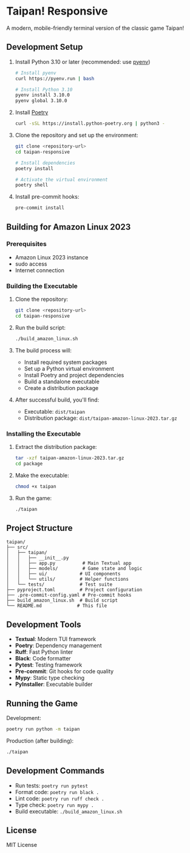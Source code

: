 # Taipan! Responsive

A modern, mobile-friendly terminal version of the classic game Taipan!

## Development Setup

1. Install Python 3.10 or later (recommended: use [pyenv](https://github.com/pyenv/pyenv))
   ```bash
   # Install pyenv
   curl https://pyenv.run | bash
   
   # Install Python 3.10
   pyenv install 3.10.0
   pyenv global 3.10.0
   ```

2. Install [Poetry](https://python-poetry.org/docs/#installation)
   ```bash
   curl -sSL https://install.python-poetry.org | python3 -
   ```

3. Clone the repository and set up the environment:
   ```bash
   git clone <repository-url>
   cd taipan-responsive
   
   # Install dependencies
   poetry install
   
   # Activate the virtual environment
   poetry shell
   ```

4. Install pre-commit hooks:
   ```bash
   pre-commit install
   ```

## Building for Amazon Linux 2023

### Prerequisites
- Amazon Linux 2023 instance
- sudo access
- Internet connection

### Building the Executable

1. Clone the repository:
   ```bash
   git clone <repository-url>
   cd taipan-responsive
   ```

2. Run the build script:
   ```bash
   ./build_amazon_linux.sh
   ```

3. The build process will:
   - Install required system packages
   - Set up a Python virtual environment
   - Install Poetry and project dependencies
   - Build a standalone executable
   - Create a distribution package

4. After successful build, you'll find:
   - Executable: `dist/taipan`
   - Distribution package: `dist/taipan-amazon-linux-2023.tar.gz`

### Installing the Executable

1. Extract the distribution package:
   ```bash
   tar -xzf taipan-amazon-linux-2023.tar.gz
   cd package
   ```

2. Make the executable:
   ```bash
   chmod +x taipan
   ```

3. Run the game:
   ```bash
   ./taipan
   ```

## Project Structure

```
taipan/
├── src/
│   ├── taipan/
│   │   ├── __init__.py
│   │   ├── app.py          # Main Textual app
│   │   ├── models/         # Game state and logic
│   │   ├── ui/            # UI components
│   │   └── utils/         # Helper functions
│   └── tests/             # Test suite
├── pyproject.toml         # Project configuration
├── .pre-commit-config.yaml # Pre-commit hooks
├── build_amazon_linux.sh  # Build script
└── README.md             # This file
```

## Development Tools

- **Textual**: Modern TUI framework
- **Poetry**: Dependency management
- **Ruff**: Fast Python linter
- **Black**: Code formatter
- **Pytest**: Testing framework
- **Pre-commit**: Git hooks for code quality
- **Mypy**: Static type checking
- **PyInstaller**: Executable builder

## Running the Game

Development:
```bash
poetry run python -m taipan
```

Production (after building):
```bash
./taipan
```

## Development Commands

- Run tests: `poetry run pytest`
- Format code: `poetry run black .`
- Lint code: `poetry run ruff check .`
- Type check: `poetry run mypy .`
- Build executable: `./build_amazon_linux.sh`

## License

MIT License 